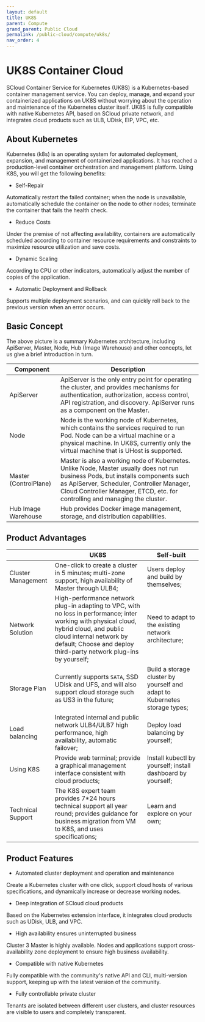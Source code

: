 ```yaml
---
layout: default
title: UK8S
parent: Compute
grand_parent: Public Cloud
permalink: /public-cloud/compute/uk8s/
nav_order: 4
---
```

# UK8S Container Cloud

SCloud Container Service for Kubernetes (UK8S) is a Kubernetes-based container management service. You can deploy, manage, and expand your containerized applications on UK8S without worrying about the operation and maintenance of the Kubernetes cluster itself. UK8S is fully compatible with native Kubernetes API, based on SCloud private network, and integrates cloud products such as ULB, UDisk, EIP, VPC, etc.

## About Kubernetes

Kubernetes (k8s) is an operating system for automated deployment, expansion, and management of containerized applications. It has reached a production-level container orchestration and management platform. Using K8S, you will get the following benefits:

- Self-Repair

Automatically restart the failed container; when the node is unavailable, automatically schedule the container on the node to other nodes; terminate the container that fails the health check.

- Reduce Costs

Under the premise of not affecting availability, containers are automatically scheduled according to container resource requirements and constraints to maximize resource utilization and save costs.

- Dynamic Scaling

According to CPU or other indicators, automatically adjust the number of copies of the application.

- Automatic Deployment and Rollback

Supports multiple deployment scenarios, and can quickly roll back to the previous version when an error occurs.

## Basic Concept

The above picture is a summary Kubernetes architecture, including ApiServer, Master, Node, Hub (Image Warehouse) and other concepts, let us give a brief introduction in turn.

| Component | Description |
| --- | --- |
| ApiServer | ApiServer is the only entry point for operating the cluster, and provides mechanisms for authentication, authorization, access control, API registration, and discovery. ApiServer runs as a component on the Master. |
| Node | Node is the working node of Kubernetes, which contains the services required to run Pod. Node can be a virtual machine or a physical machine. In UK8S, currently only the virtual machine that is UHost is supported. |
| Master (ControlPlane) | Master is also a working node of Kubernetes. Unlike Node, Master usually does not run business Pods, but installs components such as ApiServer, Scheduler, Controller Manager, Cloud Controller Manager, ETCD, etc. for controlling and managing the cluster. |
| Hub Image Warehouse | Hub provides Docker image management, storage, and distribution capabilities. |

## Product Advantages

|   | UK8S | Self-built |
| --- | --- | --- |
| Cluster Management | One-click to create a cluster in 5 minutes; multi-zone support, high availability of Master through ULB4; | Users deploy and build by themselves; |
| Network Solution | High-performance network plug-in adapting to VPC, with no loss in performance; inter working with physical cloud, hybrid cloud, and public cloud internal network by default; Choose and deploy third-party network plug-ins by yourself; | Need to adapt to the existing network architecture; |
| Storage Plan | Currently supports `SATA`, SSD UDisk and UFS, and will also support cloud storage such as US3 in the future; | Build a storage cluster by yourself and adapt to Kubernetes storage types; |
| Load balancing | Integrated internal and public network ULB4/ULB7 high performance, high availability, automatic failover; | Deploy load balancing by yourself; |
| Using K8S | Provide web terminal; provide a graphical management interface consistent with cloud products; | Install kubectl by yourself; install dashboard by yourself; |
| Technical Support | The K8S expert team provides 7\*24 hours technical support all year round; provides guidance for business migration from VM to K8S, and uses specifications; | Learn and explore on your own; |

## Product Features

- Automated cluster deployment and operation and maintenance

Create a Kubernetes cluster with one click, support cloud hosts of various specifications, and dynamically increase or decrease working nodes.

- Deep integration of SCloud cloud products

Based on the Kubernetes extension interface, it integrates cloud products such as UDisk, ULB, and VPC.

- High availability ensures uninterrupted business

Cluster 3 Master is highly available. Nodes and applications support cross-availability zone deployment to ensure high business availability.

- Compatible with native Kubernetes

Fully compatible with the community's native API and CLI, multi-version support, keeping up with the latest version of the community.

- Fully controllable private cluster

Tenants are isolated between different user clusters, and cluster resources are visible to users and completely transparent.